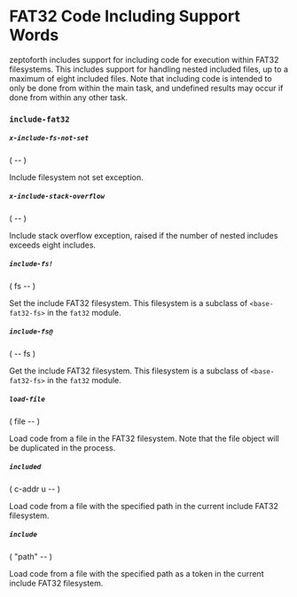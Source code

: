 # FAT32 Code Including Support Words

zeptoforth includes support for including code for execution within FAT32 filesystems. This includes support for handling nested included files, up to a maximum of eight included files. Note that including code is intended to only be done from within the main task, and undefined results may occur if done from within any other task.

### `include-fat32`

##### `x-include-fs-not-set`
( -- )

Include filesystem not set exception.

##### `x-include-stack-overflow`
( -- )

Include stack overflow exception, raised if the number of nested includes exceeds eight includes.

##### `include-fs!`
( fs -- )

Set the include FAT32 filesystem. This filesystem is a subclass of `<base-fat32-fs>` in the `fat32` module.

##### `include-fs@`
( -- fs )

Get the include FAT32 filesystem. This filesystem is a subclass of `<base-fat32-fs>` in the `fat32` module.

##### `load-file`
( file -- )

Load code from a file in the FAT32 filesystem. Note that the file object will be duplicated in the process.

##### `included`
( c-addr u -- )

Load code from a file with the specified path in the current include FAT32 filesystem.

##### `include`
( "path" -- )

Load code from a file with the specified path as a token in the current include FAT32 filesystem.

